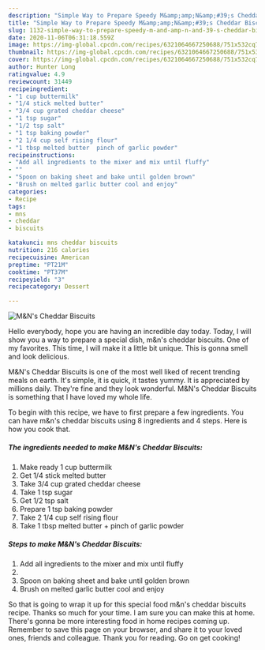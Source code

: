 ```yaml
---
description: "Simple Way to Prepare Speedy M&amp;amp;N&amp;#39;s Cheddar Biscuits"
title: "Simple Way to Prepare Speedy M&amp;amp;N&amp;#39;s Cheddar Biscuits"
slug: 1132-simple-way-to-prepare-speedy-m-and-amp-n-and-39-s-cheddar-biscuits
date: 2020-11-06T06:31:18.559Z
image: https://img-global.cpcdn.com/recipes/6321064667250688/751x532cq70/mns-cheddar-biscuits-recipe-main-photo.jpg
thumbnail: https://img-global.cpcdn.com/recipes/6321064667250688/751x532cq70/mns-cheddar-biscuits-recipe-main-photo.jpg
cover: https://img-global.cpcdn.com/recipes/6321064667250688/751x532cq70/mns-cheddar-biscuits-recipe-main-photo.jpg
author: Hunter Long
ratingvalue: 4.9
reviewcount: 31449
recipeingredient:
- "1 cup buttermilk"
- "1/4 stick melted butter"
- "3/4 cup grated cheddar cheese"
- "1 tsp sugar"
- "1/2 tsp salt"
- "1 tsp baking powder"
- "2 1/4 cup self rising flour"
- "1 tbsp melted butter  pinch of garlic powder"
recipeinstructions:
- "Add all ingredients to the mixer and mix until fluffy"
- ""
- "Spoon on baking sheet and bake until golden brown"
- "Brush on melted garlic butter cool and enjoy"
categories:
- Recipe
tags:
- mns
- cheddar
- biscuits

katakunci: mns cheddar biscuits 
nutrition: 216 calories
recipecuisine: American
preptime: "PT21M"
cooktime: "PT37M"
recipeyield: "3"
recipecategory: Dessert

---
```



![M&amp;N&#39;s Cheddar Biscuits](https://img-global.cpcdn.com/recipes/6321064667250688/751x532cq70/mns-cheddar-biscuits-recipe-main-photo.jpg)

Hello everybody, hope you are having an incredible day today. Today, I will show you a way to prepare a special dish, m&amp;n&#39;s cheddar biscuits. One of my favorites. This time, I will make it a little bit unique. This is gonna smell and look delicious.



M&amp;N&#39;s Cheddar Biscuits is one of the most well liked of recent trending meals on earth. It's simple, it is quick, it tastes yummy. It is appreciated by millions daily. They're fine and they look wonderful. M&amp;N&#39;s Cheddar Biscuits is something that I have loved my whole life.


To begin with this recipe, we have to first prepare a few ingredients. You can have m&amp;n&#39;s cheddar biscuits using 8 ingredients and 4 steps. Here is how you cook that.

<!--inarticleads1-->

##### The ingredients needed to make M&amp;N&#39;s Cheddar Biscuits:

1. Make ready 1 cup buttermilk
1. Get 1/4 stick melted butter
1. Take 3/4 cup grated cheddar cheese
1. Take 1 tsp sugar
1. Get 1/2 tsp salt
1. Prepare 1 tsp baking powder
1. Take 2 1/4 cup self rising flour
1. Take 1 tbsp melted butter + pinch of garlic powder




<!--inarticleads2-->

##### Steps to make M&amp;N&#39;s Cheddar Biscuits:

1. Add all ingredients to the mixer and mix until fluffy
1. 
1. Spoon on baking sheet and bake until golden brown
1. Brush on melted garlic butter cool and enjoy




So that is going to wrap it up for this special food m&amp;n&#39;s cheddar biscuits recipe. Thanks so much for your time. I am sure you can make this at home. There's gonna be more interesting food in home recipes coming up. Remember to save this page on your browser, and share it to your loved ones, friends and colleague. Thank you for reading. Go on get cooking!
